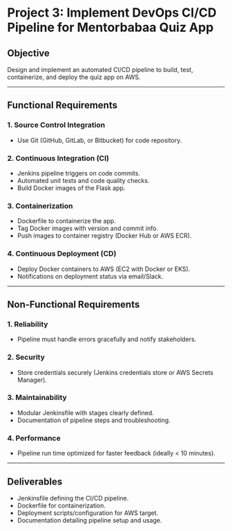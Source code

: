 
# Project 3: Implement DevOps CI/CD Pipeline for Mentorbabaa Quiz App

## Objective
Design and implement an automated CI/CD pipeline to build, test, containerize, and deploy the quiz app on AWS.

---

## Functional Requirements

### 1. Source Control Integration
- Use Git (GitHub, GitLab, or Bitbucket) for code repository.

### 2. Continuous Integration (CI)
- Jenkins pipeline triggers on code commits.
- Automated unit tests and code quality checks.
- Build Docker images of the Flask app.

### 3. Containerization
- Dockerfile to containerize the app.
- Tag Docker images with version and commit info.
- Push images to container registry (Docker Hub or AWS ECR).

### 4. Continuous Deployment (CD)
- Deploy Docker containers to AWS (EC2 with Docker or EKS).
- Notifications on deployment status via email/Slack.

---

## Non-Functional Requirements

### 1. Reliability
- Pipeline must handle errors gracefully and notify stakeholders.

### 2. Security
- Store credentials securely (Jenkins credentials store or AWS Secrets Manager).

### 3. Maintainability
- Modular Jenkinsfile with stages clearly defined.
- Documentation of pipeline steps and troubleshooting.

### 4. Performance
- Pipeline run time optimized for faster feedback (ideally < 10 minutes).

---

## Deliverables
- Jenkinsfile defining the CI/CD pipeline.
- Dockerfile for containerization.
- Deployment scripts/configuration for AWS target.
- Documentation detailing pipeline setup and usage.

